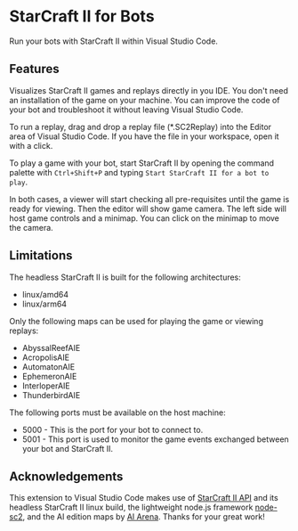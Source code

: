 # StarCraft II for Bots

Run your bots with StarCraft II within Visual Studio Code.

## Features

Visualizes StarCraft II games and replays directly in you IDE.
You don't need an installation of the game on your machine.
You can improve the code of your bot and troubleshoot it without leaving Visual Studio Code.

To run a replay, drag and drop a replay file (*.SC2Replay) into the Editor area of Visual Studio Code. If you have the file in your workspace, open it with a click.

To play a game with your bot, start StarCraft II by opening the command palette with `Ctrl+Shift+P` and typing `Start StarCraft II for a bot to play`.

In both cases, a viewer will start checking all pre-requisites until the game is ready for viewing.
Then the editor will show game camera.
The left side will host game controls and a minimap.
You can click on the minimap to move the camera.

## Limitations

The headless StarCraft II is built for the following architectures:
* linux/amd64
* linux/arm64

Only the following maps can be used for playing the game or viewing replays:
* AbyssalReefAIE
* AcropolisAIE
* AutomatonAIE
* EphemeronAIE
* InterloperAIE
* ThunderbirdAIE

The following ports must be available on the host machine:
* 5000 - This is the port for your bot to connect to.
* 5001 - This port is used to monitor the game events exchanged between your bot and StarCraft II.

## Acknowledgements

This extension to Visual Studio Code makes use of [StarCraft II API](https://github.com/Blizzard/s2client-proto) and its headless StarCraft II linux build,
the lightweight node.js framework [node-sc2](https://github.com/node-sc2),
and the AI edition maps by [AI Arena](https://aiarena.net/).
Thanks for your great work!
